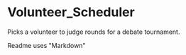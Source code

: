 # Volunteer_Scheduler
Picks a volunteer to judge rounds for a debate tournament.

Readme uses "Markdown" 

